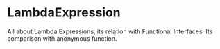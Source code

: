 # LambdaExpression
All about Lambda Expressions, its relation with Functional Interfaces. Its comparison with anonymous function.
